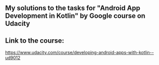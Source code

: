 ## My solutions to the tasks for "Android App Development in Kotlin" by Google course on Udacity
## Link to the course:
https://www.udacity.com/course/developing-android-apps-with-kotlin--ud9012

